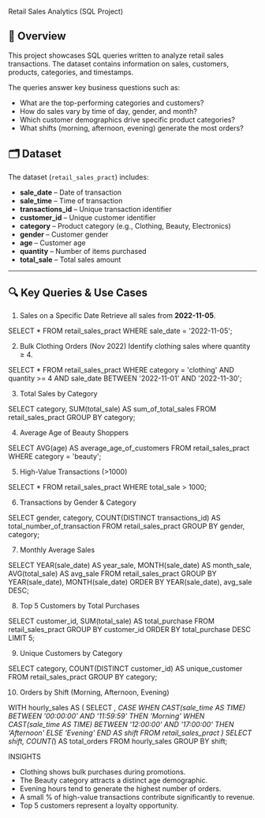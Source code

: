 Retail Sales Analytics (SQL Project)

## 📌 Overview
This project showcases SQL queries written to analyze retail sales transactions. The dataset contains information on sales, customers, products, categories, and timestamps.

The queries answer key business questions such as:
- What are the top-performing categories and customers?
- How do sales vary by time of day, gender, and month?
- Which customer demographics drive specific product categories?
- What shifts (morning, afternoon, evening) generate the most orders?

  
## 🗂️ Dataset
The dataset (`retail_sales_pract`) includes:
- **sale_date** – Date of transaction  
- **sale_time** – Time of transaction  
- **transactions_id** – Unique transaction identifier  
- **customer_id** – Unique customer identifier  
- **category** – Product category (e.g., Clothing, Beauty, Electronics)  
- **gender** – Customer gender  
- **age** – Customer age  
- **quantity** – Number of items purchased  
- **total_sale** – Total sales amount  

---

## 🔍 Key Queries & Use Cases

 1. Sales on a Specific Date
Retrieve all sales from **2022-11-05**.

SELECT *
FROM retail_sales_pract
WHERE sale_date = '2022-11-05';

2. Bulk Clothing Orders (Nov 2022)
Identify clothing sales where quantity ≥ 4.


SELECT * 
FROM retail_sales_pract
WHERE category = 'clothing' AND quantity >= 4
AND sale_date BETWEEN '2022-11-01' AND '2022-11-30';

3. Total Sales by Category

SELECT category, SUM(total_sale) AS sum_of_total_sales
FROM retail_sales_pract
GROUP BY category;

4. Average Age of Beauty Shoppers

SELECT AVG(age) AS average_age_of_customers
FROM retail_sales_pract
WHERE category = 'beauty';

5. High-Value Transactions (>1000)

SELECT *
FROM retail_sales_pract
WHERE total_sale > 1000;

6. Transactions by Gender & Category

SELECT gender, category, COUNT(DISTINCT transactions_id) AS total_number_of_transaction
FROM retail_sales_pract
GROUP BY gender, category;

7. Monthly Average Sales

SELECT 
    YEAR(sale_date) AS year_sale,
    MONTH(sale_date) AS month_sale,
    AVG(total_sale) AS avg_sale
FROM retail_sales_pract
GROUP BY YEAR(sale_date), MONTH(sale_date)
ORDER BY YEAR(sale_date), avg_sale DESC;

8. Top 5 Customers by Total Purchases

SELECT customer_id, SUM(total_sale) AS total_purchase
FROM retail_sales_pract
GROUP BY customer_id
ORDER BY total_purchase DESC
LIMIT 5;

9. Unique Customers by Category

SELECT category, COUNT(DISTINCT customer_id) AS unique_customer
FROM retail_sales_pract
GROUP BY category;

10. Orders by Shift (Morning, Afternoon, Evening)

WITH hourly_sales AS (
    SELECT *,
        CASE
            WHEN CAST(sale_time AS TIME) BETWEEN '00:00:00' AND '11:59:59' THEN 'Morning'
            WHEN CAST(sale_time AS TIME) BETWEEN '12:00:00' AND '17:00:00' THEN 'Afternoon'
            ELSE 'Evening'
        END AS shift
    FROM retail_sales_pract
)
SELECT shift, COUNT(*) AS total_orders
FROM hourly_sales
GROUP BY shift;


INSIGHTS

- Clothing shows bulk purchases during promotions.
- The Beauty category attracts a distinct age demographic.
- Evening hours tend to generate the highest number of orders.
- A small % of high-value transactions contribute significantly to revenue.
- Top 5 customers represent a loyalty opportunity.
